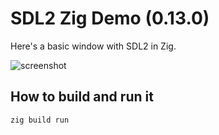 # SDL2 Zig Demo (0.13.0)

Here's a basic window with SDL2 in Zig.

![screenshot](screenshot1.png)

## How to build and run it

```
zig build run
```